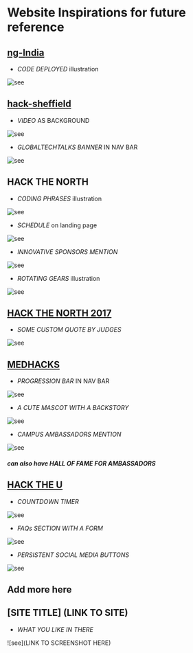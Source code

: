 # Website Inspirations for future reference

## [ng-India](http://www.ng-ind.com/)

- *CODE DEPLOYED* illustration

![see](LandingPage/p1.png)

## [hack-sheffield](https://hacksheffield.co)

- *VIDEO* AS BACKGROUND

![see](LandingPage/p2.png)

- *GLOBALTECHTALKS BANNER* IN NAV BAR

![see](LandingPage/p3.png)

## HACK THE NORTH

- *CODING PHRASES* illustration

![see](LandingPage/p4.png)

- *SCHEDULE* on landing page

![see](LandingPage/p5.png)

- *INNOVATIVE SPONSORS MENTION*

![see](LandingPage/p6.png)

- *ROTATING GEARS* illustration

![see](LandingPage/p7.png)

## [HACK THE NORTH 2017](https://2017.hackthenorth.com/)

- *SOME CUSTOM QUOTE BY JUDGES*

![see](LandingPage/p8.png)

## [MEDHACKS](http://medhacks.org/2018/)

- *PROGRESSION BAR* IN NAV BAR

![see](LandingPage/p9.png)

- *A CUTE MASCOT WITH A BACKSTORY*

![see](LandingPage/p10.png)

- *CAMPUS AMBASSADORS MENTION*

![see](LandingPage/p11.png)

##### can also have HALL OF FAME FOR AMBASSADORS

## [HACK THE U](https://hacktheu.com/)

- *COUNTDOWN TIMER*

![see](LandingPage/p12.png)

- *FAQs SECTION WITH A FORM*

![see](LandingPage/p13.png)

- *PERSISTENT SOCIAL MEDIA BUTTONS*

![see](LandingPage/p14.png)

## Add more here

## [SITE TITLE] (LINK TO SITE)

- *WHAT YOU LIKE IN THERE*

![see](LINK TO SCREENSHOT HERE)